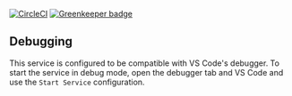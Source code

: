 [![CircleCI](https://circleci.com/gh/Cyber4All/CLARK-Gateway.svg?style=svg)](https://circleci.com/gh/Cyber4All/learning-object-submission) [![Greenkeeper badge](https://badges.greenkeeper.io/Cyber4All/CLARK-Gateway.svg)](https://greenkeeper.io/)

## Debugging
This service is configured to be compatible with VS Code's debugger. To start the service in debug mode, open the debugger tab and VS Code and use the `Start Service` configuration.
